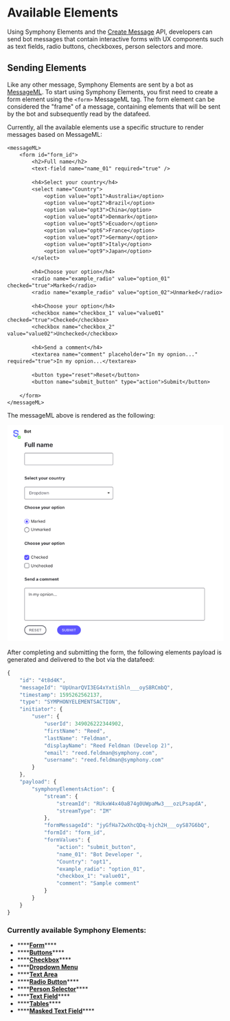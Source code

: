 # Available Elements

Using Symphony Elements and the [Create Message](https://developers.symphony.com/restapi/reference#create-message-v4) API, developers can send bot messages that contain interactive forms with UX components such as text fields, radio buttons, checkboxes, person selectors and more.

## Sending Elements

Like any other message, Symphony Elements are sent by a bot as [MessageML](../../messages/overview-of-messageml/). To start using Symphony Elements, you first need to create a form element using the `<form>` MessageML tag. The form element can be considered the "frame" of a message, containing elements that will be sent by the bot and subsequently read by the datafeed.

Currently, all the available elements use a specific structure to render messages based on MessageML:

```markup
<messageML> 
    <form id="form_id"> 
        <h2>Full name</h2>
        <text-field name="name_01" required="true" />

        <h4>Select your country</h4>
        <select name="Country">
            <option value="opt1">Australia</option>
            <option value="opt2">Brazil</option>
            <option value="opt3">China</option>
            <option value="opt4">Denmark</option>
            <option value="opt5">Ecuador</option>
            <option value="opt6">France</option>
            <option value="opt7">Germany</option>
            <option value="opt8">Italy</option>
            <option value="opt9">Japan</option>
        </select>

        <h4>Choose your option</h4>            
        <radio name="example_radio" value="option_01" checked="true">Marked</radio>
        <radio name="example_radio" value="option_02">Unmarked</radio>

        <h4>Choose your option</h4> 
        <checkbox name="checkbox_1" value="value01" checked="true">Checked</checkbox>
        <checkbox name="checkbox_2" value="value02">Unchecked</checkbox>

        <h4>Send a comment</h4> 
        <textarea name="comment" placeholder="In my opnion..." required="true">In my opnion...</textarea>

        <button type="reset">Reset</button>
        <button name="submit_button" type="action">Submit</button>

    </form>
</messageML>
```

The messageML above is rendered as the following:

![](../../../.gitbook/assets/e9e3b93-form-20.9.png)

After completing and submitting the form, the following elements payload is generated and delivered to the bot via the datafeed:

```javascript
{
    "id": "4t8d4K",
    "messageId": "UpUnarQVI3EG4xYxtiShln___oyS8RCmbQ",
    "timestamp": 1595262562137,
    "type": "SYMPHONYELEMENTSACTION",
    "initiator": {
        "user": {
            "userId": 349026222344902,
            "firstName": "Reed",
            "lastName": "Feldman",
            "displayName": "Reed Feldman (Develop 2)",
            "email": "reed.feldman@symphony.com",
            "username": "reed.feldman@symphony.com"
        }
    },
    "payload": {
        "symphonyElementsAction": {
            "stream": {
                "streamId": "RUkxW4x40aB74g0UWpaMw3___ozLPsapdA",
                "streamType": "IM"
            },
            "formMessageId": "jyGfHa72wXhcQDq-hjch2H___oyS87G6bQ",
            "formId": "form_id",
            "formValues": {
                "action": "submit_button",
                "name_01": "Bot Developer ",
                "Country": "opt1",
                "example_radio": "option_01",
                "checkbox_1": "value01",
                "comment": "Sample comment"
            }
        }
    }
}
```

### **Currently available Symphony Elements:** 

* \*\*\*\*[**Form**](form.md)\*\*\*\*
* \*\*\*\*[**Buttons**](buttons.md)\*\*\*\*
* \*\*\*\*[**Checkbox**](checkbox.md)\*\*\*\*
* \*\*\*\*[**Dropdown Menu**](dropdown-menu.md)
* \*\*\*\*[**Text Area**](text-area.md)
* \*\*\*\*[**Radio Button**](radio-button.md)\*\*\*\*
* \*\*\*\*[**Person Selector**](person-selector.md)\*\*\*\*
* \*\*\*\*[**Text Field**](text-field.md)\*\*\*\*
* \*\*\*\*[**Tables**](table-select.md)\*\*\*\*
* \*\*\*\*[**Masked Text Field**](masked-text-field.md)\*\*\*\*

